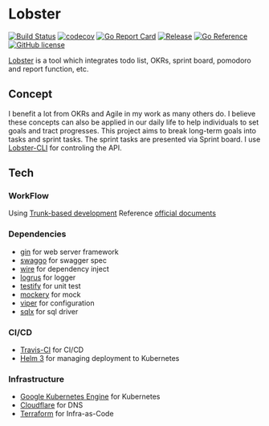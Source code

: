 # Lobster

[![Build Status](https://travis-ci.com/blackhorseya/lobster.svg?branch=main)](https://travis-ci.com/blackhorseya/lobster)
[![codecov](https://codecov.io/gh/blackhorseya/lobster/branch/main/graph/badge.svg?token=DJHL70E6ZT)](https://codecov.io/gh/blackhorseya/lobster)
[![Go Report Card](https://goreportcard.com/badge/github.com/blackhorseya/lobster)](https://goreportcard.com/report/github.com/blackhorseya/lobster)
[![Release](https://img.shields.io/github/release/blackhorseya/lobster)](https://github.com/blackhorseya/lobster/releases/latest)
[![Go Reference](https://pkg.go.dev/badge/github.com/blackhorseya/lobster)](https://pkg.go.dev/github.com/blackhorseya/lobster)
[![GitHub license](https://img.shields.io/github/license/blackhorseya/lobster)](https://github.com/blackhorseya/lobster/blob/main/LICENSE)

[Lobster](https://lobster.seancheng.space/api/docs/index.html) is a tool which integrates todo list, OKRs, sprint
board, pomodoro and report function, etc.

## Concept

I benefit a lot from OKRs and Agile in my work as many others do. I believe these concepts can also be applied in our daily life to help individuals to set goals and tract progresses. This project aims to break long-term goals into tasks and sprint tasks. The sprint tasks are presented via Sprint board. I use [Lobster-CLI](https://github.com/blackhorseya/lobster-cli) for controling the API.

## Tech

### WorkFlow

Using [Trunk-based development](https://blog.seancheng.space/posts/what-is-trunk-based-development)
Reference [official documents](https://cloud.google.com/solutions/devops/devops-tech-trunk-based-development)

### Dependencies

- [gin](https://github.com/gin-gonic/gin) for web server framework
- [swaggo](https://github.com/swaggo/swag) for swagger spec
- [wire](https://github.com/google/wire) for dependency inject
- [logrus](https://github.com/sirupsen/logrus) for logger
- [testify](https://github.com/stretchr/testify) for unit test
- [mockery](https://github.com/vektra/mockery) for mock
- [viper](https://github.com/spf13/viper) for configuration
- [sqlx](https://github.com/jmoiron/sqlx) for sql driver

### CI/CD

- [Travis-CI](https://travis-ci.com/blackhorseya/lobster) for CI/CD
- [Helm 3](https://helm.sh/) for managing deployment to Kubernetes

### Infrastructure

- [Google Kubernetes Engine](https://cloud.google.com/kubernetes-engine) for Kubernetes
- [Cloudflare](https://www.cloudflare.com/zh-tw/) for DNS
- [Terraform](https://www.terraform.io/) for Infra-as-Code
